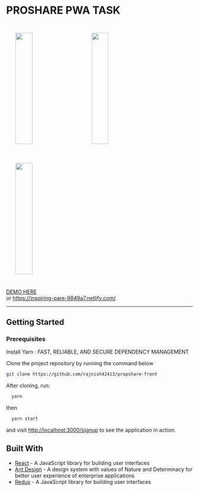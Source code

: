 # PROSHARE PWA TASK

 <div style="width:100%"height="510px" >
  <img src="https://res.cloudinary.com/dh7apsl5o/image/upload/v1593402416/propshare/003.png" width="30%" height="300px" style="padding:5%">
  <img src="https://res.cloudinary.com/dh7apsl5o/image/upload/v1593402416/propshare/002.png" width="30%" height="300px" style="padding:5%">
   <img src="https://res.cloudinary.com/dh7apsl5o/image/upload/v1593402419/propshare/001.png" width="30%" height="300px" style="padding:5%">
  </div>
  
  <a href="https://inspiring-pare-9849a7.netlify.com/">DEMO HERE</a>  
  or
  https://inspiring-pare-9849a7.netlify.com/

<hr>

## Getting Started

### Prerequisites
  Install Yarn : FAST, RELIABLE, AND SECURE DEPENDENCY MANAGEMENT
   
 Clone the project repository by running the command below

```bash
git clone https://github.com/rajnish42413/propshare-front
```

After cloning, run:

```bash
  yarn  
```

then

```bash
  yarn start 
```

and visit [http://localhost:3000/signup](http://localhost:1234) to see the application in action.

## Built With
* [React](https://reactjs.org) - A JavaScript library for building user interfaces
* [Ant Design](https://ant.design/) - A design system with values of Nature and Determinacy for better user experience of enterprise applications
* [Redux](https://redux.js.org/) - A JavaScript library for building user interfaces
